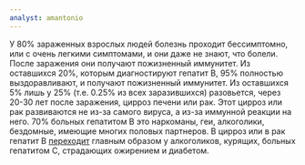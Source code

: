 ```yaml
---
analyst: amantonio
---
```


У 80% зараженных взрослых людей болезнь проходит бессимптомно, или с очень легкими симптомами, и они даже не знают, что болели. После заражения они получают пожизненный иммунитет.
Из оставшихся 20%, которым диагностируют гепатит В, 95% полностью выздоравливают, и получают пожизненный иммунитет.
Из оставшихся 5% лишь у 25% (т.е. 0.25% из всех заразившихся) разовьется, через 20-30 лет после заражения, цирроз печени или рак. Этот цирроз или рак развиваются не из-за самого вируса, а из-за иммунной реакции на него.
70% больных гепатитом В это наркоманы, геи, алкоголики, бездомные, имеющие многих половых партнеров.
В цирроз или в рак гепатит В [переходит](http://www.mdedge.com/ccjm/article/94870/gastroenterology/hepatitis-b-virus-infection-understanding-its-epidemiology/page/0/1?channel=213) главным образом у алкоголиков, курящих, больных гепатитом С, страдающих ожирением и диабетом.

